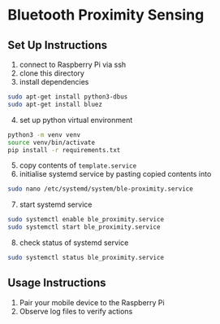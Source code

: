# Bluetooth Proximity Sensing
## Set Up Instructions
1. connect to Raspberry Pi via ssh
2. clone this directory
3. install dependencies
```bash
sudo apt-get install python3-dbus
sudo apt-get install bluez
```
4. set up python virtual environment
```bash
python3 -m venv venv
source venv/bin/activate
pip install -r requirements.txt
```
5. copy contents of `template.service`
6. initialise systemd service by pasting copied contents into
```bash
sudo nano /etc/systemd/system/ble-proximity.service
```
7. start systemd service
```bash
sudo systemctl enable ble_proximity.service
sudo systemctl start ble_proximity.service
```
8. check status of systemd service
```bash
sudo systemctl status ble_proximity.service
```

## Usage Instructions
1. Pair your mobile device to the Raspberry Pi
2. Observe log files to verify actions

